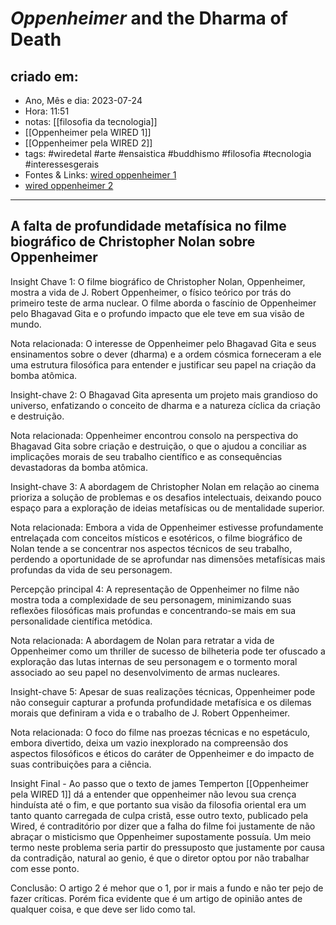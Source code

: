 # _Oppenheimer_ and the Dharma of Death

## criado em: 
-  Ano, Mês e dia: 2023-07-24
- Hora: 11:51
- notas: [[filosofia da tecnologia]]
- [[Oppenheimer pela WIRED 1]]
- [[Oppenheimer pela WIRED 2]]
- tags: #wiredetal #arte #ensaistica #buddhismo #filosofia #tecnologia #interessesgerais 
- Fontes & Links: [wired oppenheimer 1](https://www.wired.com/story/manhattan-project-robert-oppenheimer/#intcid=_wired-right-rail_5edf33c9-b885-4acd-83ca-2d4e75c56dae_popular4-1-reranked-by-vidi)
- [wired oppenheimer 2](https://www.wired.com/story/oppenheimer-christopher-nolan-review-bhagavad-gita/)
---

## A falta de profundidade metafísica no filme biográfico de Christopher Nolan sobre Oppenheimer

Insight Chave 1: O filme biográfico de Christopher Nolan, Oppenheimer, mostra a vida de J. Robert Oppenheimer, o físico teórico por trás do primeiro teste de arma nuclear. O filme aborda o fascínio de Oppenheimer pelo Bhagavad Gita e o profundo impacto que ele teve em sua visão de mundo.

Nota relacionada: O interesse de Oppenheimer pelo Bhagavad Gita e seus ensinamentos sobre o dever (dharma) e a ordem cósmica forneceram a ele uma estrutura filosófica para entender e justificar seu papel na criação da bomba atômica.

Insight-chave 2: O Bhagavad Gita apresenta um projeto mais grandioso do universo, enfatizando o conceito de dharma e a natureza cíclica da criação e destruição.

Nota relacionada: Oppenheimer encontrou consolo na perspectiva do Bhagavad Gita sobre criação e destruição, o que o ajudou a conciliar as implicações morais de seu trabalho científico e as consequências devastadoras da bomba atômica.

Insight-chave 3: A abordagem de Christopher Nolan em relação ao cinema prioriza a solução de problemas e os desafios intelectuais, deixando pouco espaço para a exploração de ideias metafísicas ou de mentalidade superior.

Nota relacionada: Embora a vida de Oppenheimer estivesse profundamente entrelaçada com conceitos místicos e esotéricos, o filme biográfico de Nolan tende a se concentrar nos aspectos técnicos de seu trabalho, perdendo a oportunidade de se aprofundar nas dimensões metafísicas mais profundas da vida de seu personagem.

Percepção principal 4: A representação de Oppenheimer no filme não mostra toda a complexidade de seu personagem, minimizando suas reflexões filosóficas mais profundas e concentrando-se mais em sua personalidade científica metódica.

Nota relacionada: A abordagem de Nolan para retratar a vida de Oppenheimer como um thriller de sucesso de bilheteria pode ter ofuscado a exploração das lutas internas de seu personagem e o tormento moral associado ao seu papel no desenvolvimento de armas nucleares.

Insight-chave 5: Apesar de suas realizações técnicas, Oppenheimer pode não conseguir capturar a profunda profundidade metafísica e os dilemas morais que definiram a vida e o trabalho de J. Robert Oppenheimer.


Nota relacionada: O foco do filme nas proezas técnicas e no espetáculo, embora divertido, deixa um vazio inexplorado na compreensão dos aspectos filosóficos e éticos do caráter de Oppenheimer e do impacto de suas contribuições para a ciência.

Insight Final - Ao passo que o texto de james Temperton [[Oppenheimer pela WIRED 1]] dá a entender que oppenheimer não levou sua crença hinduísta até o fim, e que portanto sua visão da filosofia oriental era um tanto quanto carregada de culpa cristã, esse outro texto, publicado pela Wired, é contraditório por dizer que a falha do filme foi justamente de não abraçar o misticismo que Oppenheimer supostamente possuía. Um meio termo neste problema seria partir do pressuposto que justamente por causa da contradição, natural ao genio, é que o diretor optou por não trabalhar com esse ponto. 

Conclusão: O artigo 2 é mehor que o 1, por ir mais a fundo e não ter pejo de fazer críticas. Porém fica evidente que é um artigo de opinião antes de qualquer coisa, e que deve ser lido como tal.